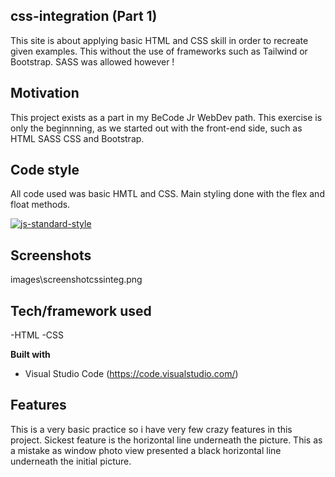 ## css-integration (Part 1)
This site is about applying basic HTML and CSS skill in order to recreate given examples. This without the use of frameworks such as Tailwind or Bootstrap. SASS was allowed however ! 

## Motivation
This project exists as a part in my BeCode Jr WebDev path. This exercise is only the beginnning, as we started out with the front-end side, such as HTML SASS CSS and Bootstrap. 

## Code style
All code used was basic HMTL and CSS. Main styling done with the flex and float methods. 

[![js-standard-style](https://img.shields.io/badge/code%20style-standard-brightgreen.svg?style=flat)](https://github.com/feross/standard)
 
## Screenshots
images\screenshotcssinteg.png

## Tech/framework used
-HTML
-CSS

<b>Built with</b>
- Visual Studio Code (https://code.visualstudio.com/)

## Features
This is a very basic practice so i have very few crazy features in this project. Sickest feature is the horizontal line underneath the picture. This as a mistake as window photo view presented a black horizontal line underneath the initial picture.
